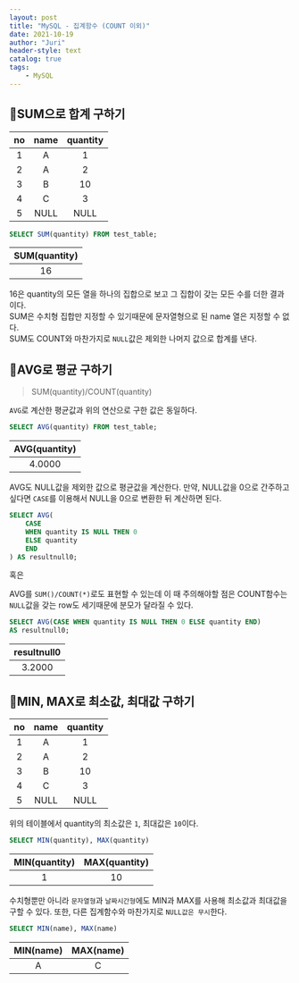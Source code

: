 ```yaml
---
layout: post
title: "MySQL - 집계함수 (COUNT 이외)"
date: 2021-10-19
author: "Juri"
header-style: text
catalog: true
tags:
    - MySQL
---
```


## 📌SUM으로 합계 구하기

|no|name|quantity|
|:--:|:--:|:-:|
|1|A|1|
|2|A|2|
|3|B|10|
|4|C|3|
|5|NULL|NULL|

```sql
SELECT SUM(quantity) FROM test_table;
```

|SUM(quantity)|
|:-:|
|16|

16은 quantity의 모든 열을 하나의 집합으로 보고 그 집합이 갖는 모든 수를 더한 결과이다.<br> SUM은 수치형 집합만 지정할 수 있기때문에 문자열형으로 된 name 열은 지정할 수 없다.<br> SUM도 COUNT와 마찬가지로 `NULL`값은 제외한 나머지 값으로 합계를 낸다.

## 📌AVG로 평균 구하기

> SUM(quantity)/COUNT(quantity)

`AVG`로 계산한 평균값과 위의 연산으로 구한 값은 동일하다.

```sql
SELECT AVG(quantity) FROM test_table;
```

|AVG(quantity)|
|:-:|
|4.0000|

AVG도 NULL값을 제외한 값으로 평균값을 계산한다. 만약, NULL값을 0으로 간주하고 싶다면 `CASE`를 이용해서 NULL을 0으로 변환한 뒤 계산하면 된다.

```sql
SELECT AVG(
    CASE
    WHEN quantity IS NULL THEN 0
    ELSE quantity
    END
) AS resultnull0;
```
혹은

AVG를 `SUM()/COUNT(*)`로도 표현할 수 있는데 이 때 주의해야할 점은 COUNT함수는 `NULL`값을 갖는 row도 세기때문에 분모가 달라질 수 있다. 

```sql
SELECT AVG(CASE WHEN quantity IS NULL THEN 0 ELSE quantity END)
AS resultnull0;
```

|resultnull0|
|:--:|
|3.2000|

## 📌MIN, MAX로 최소값, 최대값 구하기

|no|name|quantity|
|:--:|:--:|:-:|
|1|A|1|
|2|A|2|
|3|B|10|
|4|C|3|
|5|NULL|NULL|

위의 테이블에서 quantity의 최소값은 `1`, 최대값은 `10`이다. 

```sql
SELECT MIN(quantity), MAX(quantity)
```

|MIN(quantity)|MAX(quantity)|
|:--:|:--:|
|1|10|

수치형뿐만 아니라 `문자열형`과 `날짜시간형`에도 MIN과 MAX를 사용해 최소값과 최대값을 구할 수 있다. 또한, 다른 집계함수와 마찬가지로 `NULL값은 무시`한다.

```sql
SELECT MIN(name), MAX(name)
```

|MIN(name)|MAX(name)|
|:--:|:--:|
|A|C|